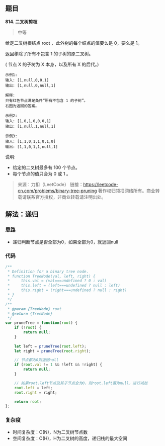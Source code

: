 ## 题目
**814. 二叉树剪枝**
>中等

给定二叉树根结点 root ，此外树的每个结点的值要么是 0，要么是 1。

返回移除了所有不包含 1 的子树的原二叉树。

( 节点 X 的子树为 X 本身，以及所有 X 的后代。)
```
示例1:
输入: [1,null,0,0,1]
输出: [1,null,0,null,1]
 
解释: 
只有红色节点满足条件“所有不包含 1 的子树”。
右图为返回的答案。
```

```
示例2:
输入: [1,0,1,0,0,0,1]
输出: [1,null,1,null,1]
```

```
示例3:
输入: [1,1,0,1,1,0,1,0]
输出: [1,1,0,1,1,null,1]
```

说明:
* 给定的二叉树最多有 100 个节点。
* 每个节点的值只会为 0 或 1 。

>来源：力扣（LeetCode）
链接：https://leetcode-cn.com/problems/binary-tree-pruning
著作权归领扣网络所有。商业转载请联系官方授权，非商业转载请注明出处。

## 解法：递归
### 思路
* 递归判断节点是否全部为0，如果全部为0，就返回null

### 代码
```js
/**
 * Definition for a binary tree node.
 * function TreeNode(val, left, right) {
 *     this.val = (val===undefined ? 0 : val)
 *     this.left = (left===undefined ? null : left)
 *     this.right = (right===undefined ? null : right)
 * }
 */
/**
 * @param {TreeNode} root
 * @return {TreeNode}
 */
var pruneTree = function(root) {
    if (!root) {
        return null;
    }
    
    let left = pruneTree(root.left);
    let right = pruneTree(root.right);

    // 节点都为0则返回null
    if (root.val != 1 && !left && !right) {
        return null;
    }

    // 如果root.left节点及其子节点全为0，则root.left置为null，进行减枝
    root.left = left;
    root.right = right;

    return root;
};
```

### 复杂度
* 时间复杂度：O(N)，N为二叉树节点数
* 空间复杂度：O(H)，H为二叉树的高度，递归栈的最大空间
